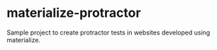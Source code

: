# materialize-protractor
Sample project to create protractor tests in websites developed using materialize.
